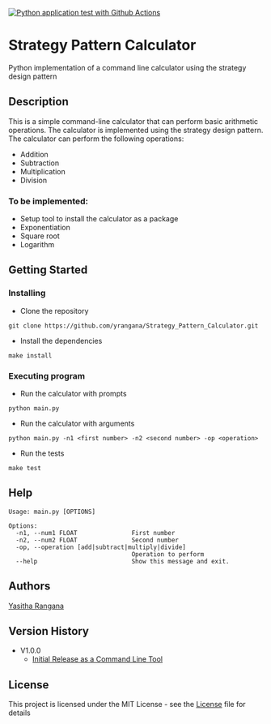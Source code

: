 [![Python application test with Github Actions](https://github.com/yrangana/Strategy_Pattern_Calculator/actions/workflows/main.yml/badge.svg)](https://github.com/yrangana/Strategy_Pattern_Calculator/actions/workflows/main.yml)

# Strategy Pattern Calculator
Python implementation of a command line calculator using the strategy design pattern 

## Description
This is a simple command-line calculator that can perform basic arithmetic operations. The calculator is implemented using the strategy design pattern. The calculator can perform the following operations:

- Addition
- Subtraction
- Multiplication
- Division

### To be implemented:

- Setup tool to install the calculator as a package
- Exponentiation
- Square root
- Logarithm

## Getting Started

### Installing
- Clone the repository
```
git clone https://github.com/yrangana/Strategy_Pattern_Calculator.git
```
- Install the dependencies
```
make install
```

### Executing program

- Run the calculator with prompts
```
python main.py
```

- Run the calculator with arguments
```
python main.py -n1 <first number> -n2 <second number> -op <operation>
```

- Run the tests
```
make test
```

## Help

```
Usage: main.py [OPTIONS]

Options:
  -n1, --num1 FLOAT               First number
  -n2, --num2 FLOAT               Second number
  -op, --operation [add|subtract|multiply|divide]
                                  Operation to perform
  --help                          Show this message and exit.
```

## Authors
[Yasitha Rangana](https://github.com/yrangana)

## Version History
* V1.0.0
    * [Initial Release as a Command Line Tool](../../releases/tag/V1.0.0)

## License
This project is licensed under the MIT License - see the [License](LICENSE) file for details
